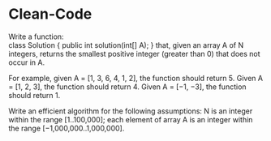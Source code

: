# Clean-Code
Write a function:  
class Solution { public int solution(int[] A); }  that, given an array A of N integers, returns the smallest positive integer (greater than 0) that does not occur in A. 

For example, given A = [1, 3, 6, 4, 1, 2], the function should return 5. 
Given A = [1, 2, 3], the function should return 4. 
Given A = [−1, −3], the function should return 1. 

Write an efficient algorithm for the following assumptions:  N is an integer within the range [1..100,000]; each element of array A is an integer within the range [−1,000,000..1,000,000].
